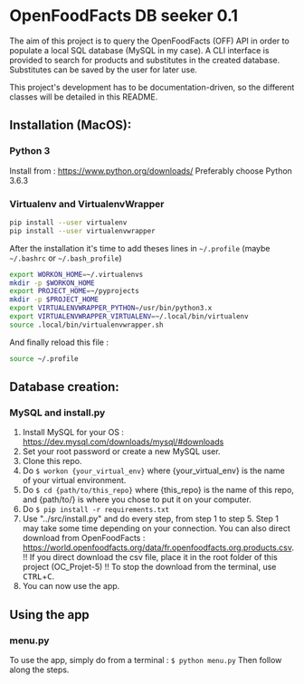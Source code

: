 # OpenFoodFacts DB seeker 0.1

The aim of this project is to query the OpenFoodFacts (OFF) API in order to populate a local SQL database (MySQL in my case). A CLI interface is provided to search for products and substitutes in the created database. Substitutes can be saved by the user for later use.

This project's development has to be documentation-driven, so the different classes will be detailed in this README.

## Installation (MacOS):

### Python 3

Install from : https://www.python.org/downloads/
Preferably choose Python 3.6.3

### Virtualenv and VirtualenvWrapper

```sh
pip install --user virtualenv
pip install --user virtualenvwrapper
```

After the installation it's time to add theses lines in ```~/.profile``` (maybe ```~/.bashrc``` or ```~/.bash_profile```)

```sh
export WORKON_HOME=~/.virtualenvs
mkdir -p $WORKON_HOME
export PROJECT_HOME=~/pyprojects
mkdir -p $PROJECT_HOME
export VIRTUALENVWRAPPER_PYTHON=/usr/bin/python3.x
export VIRTUALENVWRAPPER_VIRTUALENV=~/.local/bin/virtualenv
source .local/bin/virtualenvwrapper.sh
```

And finally reload this file :

```sh 
source ~/.profile
```

## Database creation:

### MySQL and install.py

1. Install MySQL for your OS : https://dev.mysql.com/downloads/mysql/#downloads
2. Set your root password or create a new MySQL user.
3. Clone this repo.
4. Do ```$ workon {your_virtual_env}``` where {your_virtual_env} is the name of your virtual environment.
5. Do ```$ cd {path/to/this_repo}``` where {this_repo} is the name of this repo, and {path/to/} is where you chose to put it on your computer.
5. Do ```$ pip install -r requirements.txt``` 
6. Use "../src/install.py" and do every step, from step 1 to step 5.
Step 1 may take some time depending on your connection. You can also direct download from OpenFoodFacts : https://world.openfoodfacts.org/data/fr.openfoodfacts.org.products.csv.
!! If you direct download the csv file, place it in the root folder of this project (OC_Projet-5) !!
To stop the download from the terminal, use <kbd>CTRL</kbd>+<kbd>C</kbd>.
7. You can now use the app.

## Using the app

### menu.py

To use the app, simply do from a terminal : ```$ python menu.py```
Then follow along the steps.
